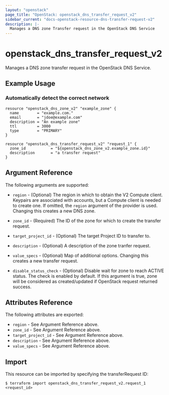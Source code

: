 ```yaml
---
layout: "openstack"
page_title: "OpenStack: openstack_dns_transfer_request_v2"
sidebar_current: "docs-openstack-resource-dns-transfer-request-v2"
description: |-
  Manages a DNS zone Transfer request in the OpenStack DNS Service
---
```


# openstack\_dns\_transfer\_request\_v2

Manages a DNS zone transfer request in the OpenStack DNS Service.

## Example Usage

### Automatically detect the correct network

```hcl
resource "openstack_dns_zone_v2" "example_zone" {
  name        = "example.com."
  email       = "jdoe@example.com"
  description = "An example zone"
  ttl         = 3000
  type        = "PRIMARY"
}

resource "openstack_dns_transfer_request_v2" "request_1" {
  zone_id           = "${openstack_dns_zone_v2.example_zone.id}"
  description       = "a transfer request"
}
```

## Argument Reference

The following arguments are supported:

* `region` - (Optional) The region in which to obtain the V2 Compute client.
    Keypairs are associated with accounts, but a Compute client is needed to
    create one. If omitted, the `region` argument of the provider is used.
    Changing this creates a new DNS zone.

* `zone_id` - (Required) The ID of the zone for which to create the transfer
  request.

* `target_project_id` - (Optional) The target Project ID to transfer to.

* `description` - (Optional) A description of the zone tranfer request.

* `value_specs` - (Optional) Map of additional options. Changing this creates a
  new transfer request.

* `disable_status_check` - (Optional) Disable wait for zone to reach ACTIVE
  status. The check is enabled by default. If this argument is true, zone
  will be considered as created/updated if OpenStack request returned success.

## Attributes Reference

The following attributes are exported:

* `region` - See Argument Reference above.
* `zone_id` - See Argument Reference above.
* `target_project_id` - See Argument Reference above.
* `description` - See Argument Reference above.
* `value_specs` - See Argument Reference above.

## Import

This resource can be imported by specifying the transferRequest ID:

```
$ terraform import openstack_dns_transfer_request_v2.request_1 <request_id>
```
